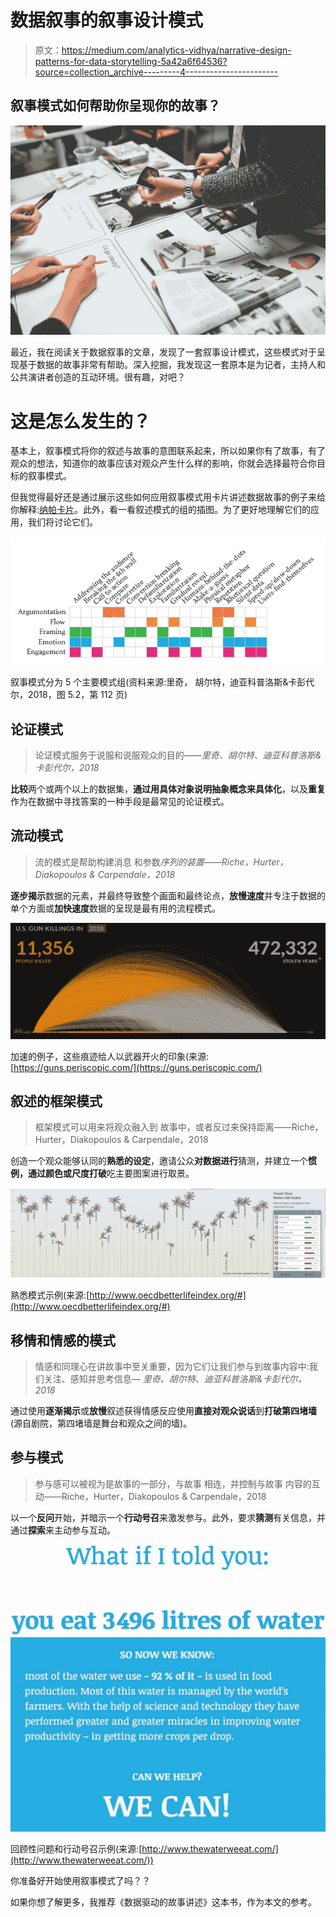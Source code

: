 # 数据叙事的叙事设计模式

> 原文：<https://medium.com/analytics-vidhya/narrative-design-patterns-for-data-storytelling-5a42a6f64536?source=collection_archive---------4----------------------->

## 叙事模式如何帮助你呈现你的故事？

![](img/f6480899ecdd123b74bafe2bf755c15b.png)

最近，我在阅读关于数据叙事的文章，发现了一套叙事设计模式，这些模式对于呈现基于数据的故事非常有帮助。深入挖掘，我发现这一套原本是为记者，主持人和公共演讲者创造的互动环境。很有趣，对吧？

# 这是怎么发生的？

基本上，叙事模式将你的叙述与故事的意图联系起来，所以如果你有了故事，有了观众的想法，知道你的故事应该对观众产生什么样的影响，你就会选择最符合你目标的叙事模式。

但我觉得最好还是通过展示这些如何应用叙事模式用卡片讲述数据故事的例子来给你解释:[纳帕卡片](http://napa-cards.net/)。此外，看一看叙述模式的组的插图。为了更好地理解它们的应用，我们将讨论它们。

![](img/dc0fd193b906b43c0b37ba2e3c8ae521.png)

叙事模式分为 5 个主要模式组(资料来源:里奇，
胡尔特，迪亚科普洛斯&卡彭代尔，2018，图 5.2，第 112 页)

## 论证模式

> 论证模式服务于说服和说服观众的目的——*里奇、胡尔特、迪亚科普洛斯&卡彭代尔，2018*

**比较**两个或两个以上的数据集，**通过用具体对象说明抽象概念来具体化**，以及**重复**作为在数据中寻找答案的一种手段是最常见的论证模式。

## 流动模式

> 流的模式是帮助构建消息
> 和参数*序列的装置——Riche，Hurter，Diakopoulos & Carpendale，2018*

**逐步揭示**数据的元素，并最终导致整个画面和最终论点，**放慢速度**并专注于数据的单个方面或**加快速度**数据的呈现是最有用的流程模式。

![](img/bd1e4ae5e39402c9eec7fa5cf8af5628.png)

加速的例子，这些痕迹给人以武器开火的印象(来源:[https://guns.periscopic.com/](https://guns.periscopic.com/)

## 叙述的框架模式

> 框架模式可以用来将观众融入到
> 故事中，或者反过来保持距离——Riche，Hurter，Diakopoulos & Carpendale，2018

创造一个观众能够认同的**熟悉的设定**，邀请公众**对数据进行**猜测，并建立一个**惯例，通过颜色或尺度打破**吃主要图案进行取景。

![](img/1048de474f308ba558e10aa2c3092321.png)

熟悉模式示例(来源:[http://www.oecdbetterlifeindex.org/#](http://www.oecdbetterlifeindex.org/#)

## 移情和情感的模式

> 情感和同理心在讲故事中至关重要，因为它们让我们参与到故事内容中:我们关注、感知并思考信息— *里奇、胡尔特、迪亚科普洛斯&卡彭代尔，2018*

通过使用**逐渐揭示**或**放慢**叙述获得情感反应使用**直接对观众说话**到**打破第四堵墙**(源自剧院，第四堵墙是舞台和观众之间的墙)。

## 参与模式

> 参与感可以被视为是故事的一部分，与故事
> 相连，并控制与故事
> 内容的互动——Riche，Hurter，Diakopoulos & Carpendale，2018

以一个**反问**开始，并暗示一个**行动号召**来激发参与。此外，要求**猜测**有关信息，并通过**探索**来主动参与互动。

![](img/da54b3c43ce480a15c650e0e390187d4.png)![](img/6104dedcfb9a1b991391ba39aeae7a42.png)

回顾性问题和行动号召示例(来源:[http://www.thewaterweeat.com/](http://www.thewaterweeat.com/))

你准备好开始使用叙事模式了吗？？

如果你想了解更多，我推荐《数据驱动的故事讲述》这本书，作为本文的参考。
